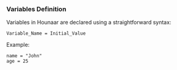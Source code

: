 

### Variables Definition

Variables in Hounaar are declared using a straightforward syntax:
```ho
Variable_Name = Initial_Value
```
Example:
```ho
name = "John"
age = 25
```
